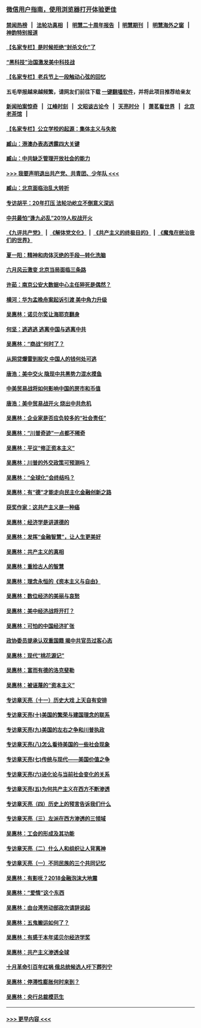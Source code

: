 ### [微信用户指南，使用浏览器打开体验更佳](https://github.com/gfw-breaker/banned-news1/blob/master/indexes/wechat-guide.md?t=0)
#### [禁闻热榜](热点新闻.md?t=0)  &nbsp;&nbsp;|&nbsp;&nbsp; [法轮功真相](https://github.com/gfw-breaker/truth/blob/master/README.md?t=0) &nbsp;&nbsp;|&nbsp;&nbsp; [明慧二十周年报告](https://github.com/gfw-breaker/mh-reports/blob/master/README.md?t=0) &nbsp;&nbsp;|&nbsp;&nbsp;[明慧期刊](https://github.com/gfw-breaker/mh-qikan) &nbsp;&nbsp;|&nbsp;&nbsp; [明慧海外之窗](https://github.com/gfw-breaker/mh-news/blob/master/README.md?t=0) &nbsp;&nbsp;|&nbsp;&nbsp; [神韵特别报道](https://github.com/gfw-breaker/mh-news/blob/master/shenyun.md?t=0)
#### [【名家专栏】是时候拒绝“封杀文化”了](../pages/nsc423/n11814093.md?t=02130911) 
#### [“黑科技”治国激发美中科技战](../pages/nsc423/n11638056.md?t=02130911) 
#### [【名家专栏】老兵节上一段触动心弦的回忆](../pages/nsc423/n11646016.md?t=02130911) 
#### 五毛举报越来越频繁，请网友们前往下载 [一键翻墙软件](https://github.com/gfw-breaker/ssr-accounts)，并将此项目推荐给亲友
#### [新闻拍案惊奇](https://github.com/gfw-breaker/banned-news1/blob/master/pages/link4.md) &nbsp;&nbsp;|&nbsp;&nbsp; [江峰时刻](https://github.com/gfw-breaker/banned-news1/blob/master/pages/link4.md) &nbsp;&nbsp;|&nbsp;&nbsp; [文昭谈古论今](https://github.com/gfw-breaker/banned-news1/blob/master/pages/link4.md) &nbsp;&nbsp;|&nbsp;&nbsp; [天亮时分](https://github.com/gfw-breaker/banned-news1/blob/master/pages/link4.md) &nbsp;&nbsp;|&nbsp;&nbsp; [萧茗看世界](https://github.com/gfw-breaker/banned-news1/blob/master/pages/link4.md) &nbsp;&nbsp;|&nbsp;&nbsp; [北京老茶馆](https://github.com/gfw-breaker/banned-news1/blob/master/pages/link4.md) &nbsp;&nbsp;|&nbsp;&nbsp; 
#### [【名家专栏】公立学校的起源：集体主义与失败](../pages/nsc423/n11601833.md?t=02130911) 
#### [臧山：港澳办表态透露四大关键](../pages/nsc423/n11421628.md?t=02130911) 
#### [臧山：中共缺乏管理开放社会的能力](../pages/nsc423/n11407457.md?t=02130911) 
#### [>>> 我要声明退出共产党、共青团、少年队 <<<](https://github.com/begood0513/goodnews/blob/master/quit/letter.md) 
#### [臧山：北京面临治乱大转折](../pages/nsc423/n11406895.md?t=02130911) 
#### [专访胡平：20年打压 法轮功屹立不倒意义深远](../pages/nsc423/n11398800.md?t=02130911) 
#### [中共最怕“逢九必乱”2019人权战开火](../pages/nsc423/n11385248.md?t=02130911) 
#### [《九评共产党》](https://github.com/begood0513/9ping.md/blob/master/README.md) &nbsp;|&nbsp; [《解体党文化》](../../../../jtdwh.md/blob/master/README.md)  &nbsp;|&nbsp; [《共产主义的终极目的》](../../../../gczydzjmd.md/blob/master/README.md) &nbsp;|&nbsp; [《魔鬼在统治我们的世界》](../../../../mgztzwmdsj.md/blob/master/README.md) 
#### [夏一阳：精神和肉体灭绝的手段—转化洗脑](../pages/nsc423/n11368250.md?t=02130911) 
#### [六月风云激变 北京当局面临三条路](../pages/nsc423/n11313668.md?t=02130911) 
#### [许茹：南京公安大数据中心主任猝死是偶然？](../pages/nsc423/n11064744.md?t=02130911) 
#### [横河：华为孟晚舟案起诉引渡 美中角力升级](../pages/nsc423/n11027230.md?t=02130911) 
#### [吴惠林：诺贝尔奖让海耶克翻身](../pages/nsc423/n10890049.md?t=02130911) 
#### [何坚：逃逃逃 逃离中国与逃离中共](../pages/nsc423/n10592891.md?t=02130911) 
#### [吴惠林：“商战”何时了？](../pages/nsc423/n10573558.md?t=02130911) 
#### [从网贷爆雷到股灾 中国人的钱何处可逃](../pages/nsc423/n10572800.md?t=02130911) 
#### [唐浩：美中交火 隐现中共黑势力混水摸鱼](../pages/nsc423/n10544040.md?t=02130911) 
#### [中美贸易战将如何影响中国的房市和币值](../pages/nsc423/n10543697.md?t=02130911) 
#### [唐浩：美中贸易战开火 烧出中共危机](../pages/nsc423/n10540126.md?t=02130911) 
#### [吴惠林：企业家是否应负较多的“社会责任”](../pages/nsc423/n10535022.md?t=02130911) 
#### [吴惠林：“川普奇迹”一点都不稀奇](../pages/nsc423/n10512808.md?t=02130911) 
#### [吴惠林：平议“修正资本主义”](../pages/nsc423/n10495724.md?t=02130911) 
#### [吴惠林：川普的外交政策可预测吗？](../pages/nsc423/n10462387.md?t=02130911) 
#### [吴惠林：“全球化”会终结吗？](../pages/nsc423/n10452838.md?t=02130911) 
#### [吴惠林：有“德”才能走向民主化金融创新之路](../pages/nsc423/n10432292.md?t=02130911) 
#### [获奖作家：这共产主义是一种癌](../pages/nsc423/n10431541.md?t=02130911) 
#### [吴惠林：经济学是讲道德的](../pages/nsc423/n10398014.md?t=02130911) 
#### [吴惠林：发挥“金融智慧”，让人生更美好](../pages/nsc423/n10375019.md?t=02130911) 
#### [吴惠林：共产主义的真相](../pages/nsc423/n10351394.md?t=02130911) 
#### [吴惠林：重拾古人的智慧](../pages/nsc423/n10337691.md?t=02130911) 
#### [吴惠林：理念永恒的《资本主义与自由》](../pages/nsc423/n10316274.md?t=02130911) 
#### [吴惠林：数位经济的美丽与哀愁](../pages/nsc423/n10292946.md?t=02130911) 
#### [吴惠林：美中经济战将开打？](../pages/nsc423/n10258825.md?t=02130911) 
#### [吴惠林：可怕的中国经济扩张](../pages/nsc423/n10219147.md?t=02130911) 
#### [政协委员提承认双重国籍 揭中共官员过客心态](../pages/nsc423/n10208809.md?t=02130911) 
#### [吴惠林：现代“桃花源记”](../pages/nsc423/n10185234.md?t=02130911) 
#### [吴惠林：富而有德的洛克斐勒](../pages/nsc423/n10142264.md?t=02130911) 
#### [吴惠林：被诬蔑的“资本主义”](../pages/nsc423/n10124816.md?t=02130911) 
#### [专访章天亮（十一）历史大戏 上天自有安排](../pages/nsc423/n10094905.md?t=02130911) 
#### [专访章天亮(十)美国的繁荣与建国理念的联系](../pages/nsc423/n10094899.md?t=02130911) 
#### [专访章天亮(九)美国的左右之争和川普执政](../pages/nsc423/n10094889.md?t=02130911) 
#### [专访章天亮(八)怎么看待美国的一些社会现象](../pages/nsc423/n10094857.md?t=02130911) 
#### [专访章天亮(七)传统与现代——美国价值之争](../pages/nsc423/n10093140.md?t=02130911) 
#### [专访章天亮(六)进化论与当前社会变化的关系](../pages/nsc423/n10092036.md?t=02130911) 
#### [专访章天亮(五)为何共产主义在西方不断渗透](../pages/nsc423/n10083620.md?t=02130911) 
#### [专访章天亮（四）历史上的预言告诉我们什么](../pages/nsc423/n10083606.md?t=02130911) 
#### [专访章天亮（三）左派在西方渗透的三领域](../pages/nsc423/n10081115.md?t=02130911) 
#### [吴惠林：工会的形成及其功能](../pages/nsc423/n10080633.md?t=02130911) 
#### [专访章天亮（二）什么人和组织让人背离神](../pages/nsc423/n10076637.md?t=02130911) 
#### [专访章天亮（一）不同民族的三个共同记忆](../pages/nsc423/n10074188.md?t=02130911) 
#### [吴惠林：有影呒？2018金融泡沫大地震](../pages/nsc423/n10040534.md?t=02130911) 
#### [吴惠林：“爱情”这个东西](../pages/nsc423/n10019423.md?t=02130911) 
#### [吴惠林：由台湾劳动部政次请辞说起](../pages/nsc423/n9979679.md?t=02130911) 
#### [吴惠林：五鬼搬运如何了？](../pages/nsc423/n9925338.md?t=02130911) 
#### [吴惠林：有感于本年诺贝尔经济学奖](../pages/nsc423/n9871883.md?t=02130911) 
#### [吴惠林：共产主义渗透全球](../pages/nsc423/n9812748.md?t=02130911) 
#### [十月革命引百年红祸 俄总统候选人吁下葬列宁](../pages/nsc423/n9810182.md?t=02130911) 
#### [吴惠林：停滞性膨胀何时来到？](../pages/nsc423/n9764136.md?t=02130911) 
#### [吴惠林：央行总裁模范生](../pages/nsc423/n9728134.md?t=02130911) 

----
#### [ >>> 更早内容 <<< ](../indexes/nsc423-earlier.md)
